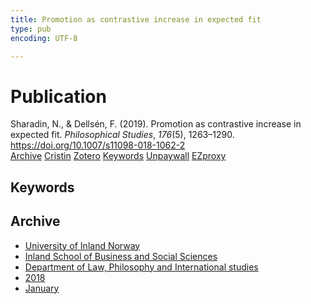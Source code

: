 ```yaml
---
title: Promotion as contrastive increase in expected fit
type: pub
encoding: UTF-8

---
```

<h1>Publication</h1>
<article id="csl-bib-container-VLY7TDDR" class="csl-bib-container">
  <div class="csl-bib-body"> <div class="csl-entry">Sharadin, N., &#38; Dellsén, F. (2019). Promotion as contrastive increase in expected fit. <i>Philosophical Studies</i>, <i>176</i>(5), 1263–1290. <a href="https://doi.org/10.1007/s11098-018-1062-2">https://doi.org/10.1007/s11098-018-1062-2</a></div> </div>
  <div class="csl-bib-buttons">
    <a href="#taxonomy-article-VLY7TDDR" alt="archive" class="csl-bib-button">Archive</a>
    <a href="https://app.cristin.no/results/show.jsf?id=1551398" alt="Cristin" class="csl-bib-button">Cristin</a>
    <a href="http://zotero.org/groups/5881554/items/VLY7TDDR" alt="Zotero" class="csl-bib-button">Zotero</a>
    <a href="#keywords-article-VLY7TDDR" alt="keywords" class="csl-bib-button">Keywords</a>
    <a href="https://philpapers.org/archive/SHAPAC-9.pdf" alt="Unpaywall" class="csl-bib-button">Unpaywall</a>
    <a href="https://philpapers.org/archive/SHAPAC-9.pdf" alt="EZproxy" class="csl-bib-button">EZproxy</a>
  </div>
  <div id="csl-bib-meta-container-VLY7TDDR"></div>
</article>
<div id="csl-bib-meta-VLY7TDDR" class="csl-bib-meta">
  <article id="keywords-article-VLY7TDDR" class="keywords-article">
    <h1>Keywords</h1>
    
  </article>
  <article id="taxonomy-article-VLY7TDDR" class="taxonomy-article">
    <h1>Archive</h1>
    <ul>
      <li><a href="{{< params subfolder >}}en/archive/?key=3DCRN523">University of Inland Norway</a></li>
      <li><a href="{{< params subfolder >}}en/archive/?key=DU8Q9LN9">Inland School of Business and Social Sciences</a></li>
      <li><a href="{{< params subfolder >}}en/archive/?key=ITYAG68H">Department of Law, Philosophy and International studies</a></li>
      <li><a href="{{< params subfolder >}}en/archive/?key=U76UGHNS">2018</a></li>
      <li><a href="{{< params subfolder >}}en/archive/?key=VWAE8ZEZ">January</a></li>
    </ul>
  </article>
</div>
